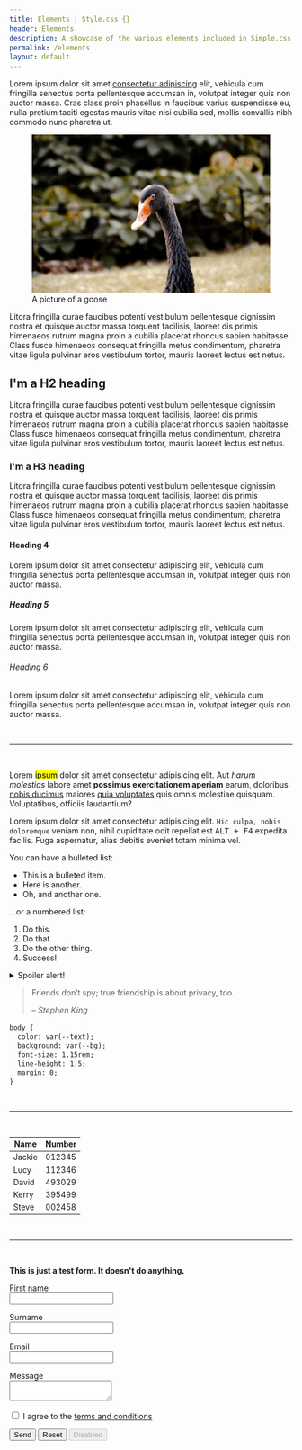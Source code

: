 ```yaml
---
title: Elements | Style.css {}
header: Elements
description: A showcase of the various elements included in Simple.css
permalink: /elements
layout: default
---
```


Lorem ipsum dolor sit amet <a href="#">consectetur adipiscing</a> elit, vehicula cum fringilla senectus porta pellentesque accumsan in, volutpat integer quis non auctor massa. Cras class proin phasellus in faucibus varius suspendisse eu, nulla pretium taciti egestas mauris vitae nisi cubilia sed, mollis convallis nibh commodo nunc pharetra ut.

<figure>
  <img alt="Example of a goose" src="/assets/images/goose.jpg" />
  <figcaption>A picture of a goose</figcaption>
</figure>

Litora fringilla curae faucibus potenti vestibulum pellentesque dignissim nostra et quisque auctor massa torquent facilisis, laoreet dis primis himenaeos rutrum magna proin a cubilia placerat rhoncus sapien habitasse. Class fusce himenaeos consequat fringilla metus condimentum, pharetra vitae ligula pulvinar eros vestibulum tortor, mauris laoreet lectus est netus.

## I'm a H2 heading

Litora fringilla curae faucibus potenti vestibulum pellentesque dignissim nostra et quisque auctor massa torquent facilisis, laoreet dis primis himenaeos rutrum magna proin a cubilia placerat rhoncus sapien habitasse. Class fusce himenaeos consequat fringilla metus condimentum, pharetra vitae ligula pulvinar eros vestibulum tortor, mauris laoreet lectus est netus.

### I'm a H3 heading

Litora fringilla curae faucibus potenti vestibulum pellentesque dignissim nostra et quisque auctor massa torquent facilisis, laoreet dis primis himenaeos rutrum magna proin a cubilia placerat rhoncus sapien habitasse. Class fusce himenaeos consequat fringilla metus condimentum, pharetra vitae ligula pulvinar eros vestibulum tortor, mauris laoreet lectus est netus.

#### Heading 4

Lorem ipsum dolor sit amet consectetur adipiscing elit, vehicula cum fringilla senectus porta pellentesque accumsan in, volutpat integer quis non auctor massa.

##### Heading 5

Lorem ipsum dolor sit amet consectetur adipiscing elit, vehicula cum fringilla senectus porta pellentesque accumsan in, volutpat integer quis non auctor massa.

###### Heading 6

Lorem ipsum dolor sit amet consectetur adipiscing elit, vehicula cum fringilla senectus porta pellentesque accumsan in, volutpat integer quis non auctor massa.

<br>
<hr>
<br>

Lorem <mark>ipsum</mark> dolor sit amet consectetur adipisicing elit. Aut _harum molestias_ labore amet **possimus exercitationem aperiam** earum, doloribus <u>nobis ducimus</u> maiores [quia voluptates](#) quis omnis molestiae quisquam. Voluptatibus, officiis laudantium?

Lorem ipsum dolor sit amet consectetur adipisicing elit. `Hic culpa, nobis doloremque` veniam non, nihil cupiditate odit repellat est <kbd>ALT + F4</kbd> expedita facilis. Fuga aspernatur, alias debitis eveniet totam minima vel.

You can have a bulleted list:

* This is a bulleted item.
* Here is another.
* Oh, and another one.

...or a numbered list:

1. Do this.
2. Do that.
3. Do the other thing.
4. Success!

<details>
  <summary>Spoiler alert!</summary>
  <p>You smell. 🙂</p>
</details>

> Friends don’t spy; true friendship is about privacy, too.
>
>
> <cite>– Stephen King</cite>

```
body {
  color: var(--text);
  background: var(--bg);
  font-size: 1.15rem;
  line-height: 1.5;
  margin: 0;
}
```

<br>
<hr>
<br>

| Name  |  Number |
|---|---|
| Jackie  | 012345  |
| Lucy  | 112346  |
| David  | 493029  |
| Kerry  |  395499 |
|  Steve | 002458  |

<br>
<hr>
<br>

<form>
  <p><strong>This is just a test form. It doesn't do anything.</strong></p>
  <p>
  <label>First name</label><br>
  <input type="text" name="first_name">
  </p>
  <p>
  <label>Surname</label><br>
  <input type="text" name="surname">
  </p>
  <p>
  <label>Email</label><br>
  <input type="email" name="email" required="">
  </p>
  <p>
  <label>Message</label><br>
  <textarea></textarea>
  </p>
  <p>
  <label>
  <input type="checkbox" value="terms">
  I agree to the <a href="#">terms and conditions</a>
  </label>
  </p>

  <button>Send</button>
  <button type="reset">Reset</button>
  <button disabled="disabled">Disabled</button>
